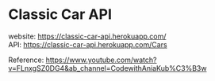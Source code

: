 # Classic Car API



website: https://classic-car-api.herokuapp.com/    
API: https://classic-car-api.herokuapp.com/Cars    

Reference: https://www.youtube.com/watch?v=FLnxgSZ0DG4&ab_channel=CodewithAniaKub%C3%B3w
